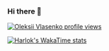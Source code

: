 ### Hi there 👋

[![Oleksii Vlasenko profile views](https://u8views.com/api/v1/github/profiles/103183090/views/day-week-month-total-count.svg)](https://u8views.com/github/Vlasvin)

<!--
**Vlasvin/Vlasvin** is a ✨ _special_ ✨ repository because its `README.md` (this file) appears on your GitHub profile.

Here are some ideas to get you started:

- 🔭 I’m currently working on ...
- 🌱 I’m currently learning ...
- 👯 I’m looking to collaborate on ...
- 🤔 I’m looking for help with ...
- 💬 Ask me about ...
- 📫 How to reach me: ...
- 😄 Pronouns: ...
- ⚡ Fun fact: ...
-->


[![Harlok's WakaTime stats](https://github-readme-stats.vercel.app/api/wakatime?username=Vlasvin)](https://github.com/anuraghazra/github-readme-stats)
